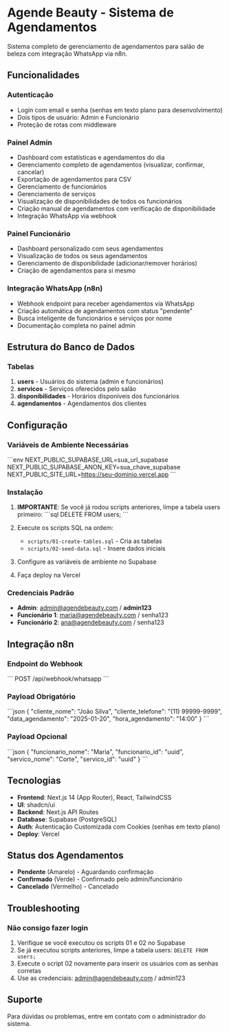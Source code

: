 # Agende Beauty - Sistema de Agendamentos

Sistema completo de gerenciamento de agendamentos para salão de beleza com integração WhatsApp via n8n.

## Funcionalidades

### Autenticação
- Login com email e senha (senhas em texto plano para desenvolvimento)
- Dois tipos de usuário: Admin e Funcionário
- Proteção de rotas com middleware

### Painel Admin
- Dashboard com estatísticas e agendamentos do dia
- Gerenciamento completo de agendamentos (visualizar, confirmar, cancelar)
- Exportação de agendamentos para CSV
- Gerenciamento de funcionários
- Gerenciamento de serviços
- Visualização de disponibilidades de todos os funcionários
- Criação manual de agendamentos com verificação de disponibilidade
- Integração WhatsApp via webhook

### Painel Funcionário
- Dashboard personalizado com seus agendamentos
- Visualização de todos os seus agendamentos
- Gerenciamento de disponibilidade (adicionar/remover horários)
- Criação de agendamentos para si mesmo

### Integração WhatsApp (n8n)
- Webhook endpoint para receber agendamentos via WhatsApp
- Criação automática de agendamentos com status "pendente"
- Busca inteligente de funcionários e serviços por nome
- Documentação completa no painel admin

## Estrutura do Banco de Dados

### Tabelas
1. **users** - Usuários do sistema (admin e funcionários)
2. **servicos** - Serviços oferecidos pelo salão
3. **disponibilidades** - Horários disponíveis dos funcionários
4. **agendamentos** - Agendamentos dos clientes

## Configuração

### Variáveis de Ambiente Necessárias
\`\`\`env
NEXT_PUBLIC_SUPABASE_URL=sua_url_supabase
NEXT_PUBLIC_SUPABASE_ANON_KEY=sua_chave_supabase
NEXT_PUBLIC_SITE_URL=https://seu-dominio.vercel.app
\`\`\`

### Instalação

1. **IMPORTANTE**: Se você já rodou scripts anteriores, limpe a tabela users primeiro:
   \`\`\`sql
   DELETE FROM users;
   \`\`\`

2. Execute os scripts SQL na ordem:
   - `scripts/01-create-tables.sql` - Cria as tabelas
   - `scripts/02-seed-data.sql` - Insere dados iniciais

3. Configure as variáveis de ambiente no Supabase

4. Faça deploy na Vercel

### Credenciais Padrão
- **Admin**: admin@agendebeauty.com / **admin123**
- **Funcionário 1**: maria@agendebeauty.com / senha123
- **Funcionário 2**: ana@agendebeauty.com / senha123

## Integração n8n

### Endpoint do Webhook
\`\`\`
POST /api/webhook/whatsapp
\`\`\`

### Payload Obrigatório
\`\`\`json
{
  "cliente_nome": "João Silva",
  "cliente_telefone": "(11) 99999-9999",
  "data_agendamento": "2025-01-20",
  "hora_agendamento": "14:00"
}
\`\`\`

### Payload Opcional
\`\`\`json
{
  "funcionario_nome": "Maria",
  "funcionario_id": "uuid",
  "servico_nome": "Corte",
  "servico_id": "uuid"
}
\`\`\`

## Tecnologias

- **Frontend**: Next.js 14 (App Router), React, TailwindCSS
- **UI**: shadcn/ui
- **Backend**: Next.js API Routes
- **Database**: Supabase (PostgreSQL)
- **Auth**: Autenticação Customizada com Cookies (senhas em texto plano)
- **Deploy**: Vercel

## Status dos Agendamentos

- **Pendente** (Amarelo) - Aguardando confirmação
- **Confirmado** (Verde) - Confirmado pelo admin/funcionário
- **Cancelado** (Vermelho) - Cancelado

## Troubleshooting

### Não consigo fazer login
1. Verifique se você executou os scripts 01 e 02 no Supabase
2. Se já executou scripts anteriores, limpe a tabela users: `DELETE FROM users;`
3. Execute o script 02 novamente para inserir os usuários com as senhas corretas
4. Use as credenciais: admin@agendebeauty.com / admin123

## Suporte

Para dúvidas ou problemas, entre em contato com o administrador do sistema.
